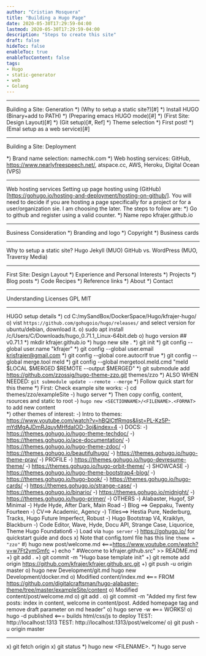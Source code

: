 ```yaml
---
author: "Cristian Mosquera"
title: "Building a Hugo Page"
date: 2020-05-30T17:29:59-04:00
lastmod: 2020-05-30T17:29:59-04:00
description: "Steps to create this site"
draft: false
hideToc: false
enableToc: true
enableTocContent: false
tags: 
- Hugo
- static-generator
- web
- Golang
---
```



------------------------------------------------------------------------
Building a Site: Generation
*) (Why to setup a static site?)[#]
*) Install HUGO (Binary+add to PATH)
*) (Preparing emacs HUGO mode)[#]
*) (First Site: Design Layout)[#]
*) (Git setup)[#, Ref]
*) Theme selection
*) First post!
*) (Emal setup as a web service)[#]

------------------------------------------------------------------------
Building a Site: Deployment

*) Brand name selection: namechk.com
*) Web hosting services: GitHub, https://www.nearlyfreespeech.net/, atspace.cc, AWS, Heroku, Digital Ocean (VPS)


------------------------------------------------------------------------
Web hosting services
Setting up page hosting using (GitHub)[https://gohugo.io/hosting-and-deployment/hosting-on-github/].
You will need to decide if you are hosting a
page specifically for a project or for a user/organization sie. I am choosing the later.
The steps to follow are:
*) Go to github and register using a valid counter.
*) Name repo kfrajer.github.io

------------------------------------------------------------------------
Business Consideration
*) Branding and logo
*) Copyright
*) Business cards

------------------------------------------------------------------------
Why to setup a static site?
Hugo
Jekyll (MUO)
GitHub
vs. WordPress (MUO, Traversy Media)

------------------------------------------------------------------------
First Site: Design Layout
*) Experience and Personal Interests
*) Projects
*) Blog posts
*) Code Recipes
*) Reference links
*) About
*) Contact

------------------------------------------------------------------------
Understanding Licenses
GPL
MIT


------------------------------------------------------------------------
HUGO setup details
*) cd C:/mySandBox/DockerSpace/Hugo/kfrajer-hugo/
o) vist `https://github.com/gohugoio/hugo/releases/` and select version for ubuntu/debian, download it.
o) sudo apt install /c/Users/C/Downloads/hugo_0.71.1_Linux-64bit.deb
o) hugo version  ## v0.71.1
*) mkdir kfrajer.github.io
*) hugo new site .
*) git init
*) git config --global user.name "kfrajer"
*) git config --global user.email krisfrajer@gmail.com
*) git config --global core.autocrlf true
*) git config --global merge.tool meld
*) git config --global mergetool.meld.cmd "meld \$LOCAL \$MERGED \$REMOTE --output \$MERGED"
*) git submodule add https://github.com/zzossig/hugo-theme-zzo.git themes/zzo
*) ALSO WHEN NEEDED: `git submodule update --remote --merge`
*) Follow quick start for this theme 
*) First: Check example site works:
  -) cd themes/zzo/exampleSite
  -) hugo server
*) Then copy config, content, rsources and static to root
  -) `hugo new <SECTIONNAME>/<FILENAME>.<FORMAT>` to add new content  
    *) other themes of interest:
      -) Intro to themes: https://www.youtube.com/watch?v=hBQlCtfRmqs&list=PL-Kz5P-mYdMgAJDmRJquyMHfdaIOD-3oj&index=4
      -) DOCS:
      -) https://themes.gohugo.io/hugo-theme-techdoc/
      -) https://themes.gohugo.io/ace-documentation/
      -) https://themes.gohugo.io/hugo-theme-zdoc/
      -) https://themes.gohugo.io/beautifulhugo/
      -) https://themes.gohugo.io/hugo-theme-prav/
      -) PROFILE
      -) https://themes.gohugo.io/hugo-devresume-theme/
      -) https://themes.gohugo.io/hugo-orbit-theme/
      -) SHOWCASE
      -) https://themes.gohugo.io/hugo-theme-bootstrap4-blog/
      -) https://themes.gohugo.io/hugo-book/
      -) https://themes.gohugo.io/hugo-cards/
      -) https://themes.gohugo.io/strange-case/
      -) https://themes.gohugo.io/binario/
      -) https://themes.gohugo.io/midnight/
      -) https://themes.gohugo.io/hugo-primer/
      -) OTHERS
      -) Alabaster, Hugof, SP Minimal
      -) Hyde Hyde, After Dark, Main Road
      -) Blog ==> Geppaku, Twenty Fourteen 
      -) CV==> Academic, Agency
      -) Titles==> Hestia Pure, Nederburg, Tracks, Hugo Future Imperfect, Robust
      -) Hugo Bootstrap V4, Kraiklyn, Blackburn
      -) Code Editor, Wave, Hyde, Docu API, Strange Case, Liquorice, Theme Hugo Foundation6
  -) Load via `hugo server`
  -) https://gohugo.io/ for quickstart guide and docs 
x) Note that config.toml file has this line `theme = "zzo"` 
#) hugo new post/welcome.md   <===https://www.youtube.com/watch?v=w7Ft2ymGmfc
+) echo " #Wecome to kfrajer.github.src" >> README.md
+) git add .
+) git commit -m "Hugo base template init"
+) git remote add origin https://github.com/kfrajer/kfrajer.github.src.git
+) git push -u origin master
o) hugo new Development/git.md
hugo new Development/docker.md
o) Modified content/index.md    <=== FROM https://github.com/digitalcraftsman/hugo-alabaster-theme/tree/master/exampleSite/content
o) Modified content/post/welcome.md
o) git add . 
o) git commit -m "Added my first few posts: index in content, welcome in content/post. Added homepage tag and remove draft parameter on md header"
o) hugo serve -w   <=== WORKS!
o) hugo -d published   <===  builds html/css/js to deploy
TEST: http://localhost:1313
TEST: http://localhost:1313/post/welcome/
o) git push -u origin master

------
x) git fetch origin
x) git status
*) hugo new <SECTIONNAME>\<FILENAME>.<FORMAT>
*) hugo serve


